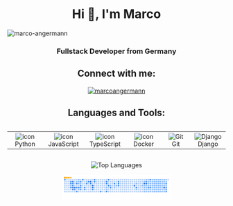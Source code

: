 <h1 align="center">Hi 👋, I'm Marco</h1>
<p align="left"> <img src="https://komarev.com/ghpvc/?username=marcoangermann&label=Profile%20views&color=0e75b6&style=flat" alt="marco-angermann" /> </p>
<h3 align="center">Fullstack Developer from Germany</h3>
<h2 align="center">Connect with me:</h2>
<p align="center">
  <a href="https://www.linkedin.com/in/marco-angermann-7354a230b/" target="blank"><img align="center" src="https://raw.githubusercontent.com/rahuldkjain/github-profile-readme-generator/master/src/images/icons/Social/linked-in-alt.svg" alt="marcoangermann" height="30" width="40" /></a>
</p>
<h2 align="center">Languages and Tools:</h2>
<div style="display: flex; align-items: flex-start; align: center">
<table align="center">
  <tr>
    <td align="center" width="96">
        <img src="https://techstack-generator.vercel.app/python-icon.svg" alt="icon" width="65" height="65" />
      <br>Python
    </td>
    <td align="center" width="96">
        <img src="https://techstack-generator.vercel.app/js-icon.svg" alt="icon" width="65" height="65" />
      <br>JavaScript
    </td>
    <td align="center" width="96">
        <img src="https://techstack-generator.vercel.app/ts-icon.svg" alt="icon" width="65" height="65" />
      <br>TypeScript
    </td>
    <td align="center" width="96">
        <img src="https://techstack-generator.vercel.app/docker-icon.svg" alt="icon" width="65" height="65" />
      <br>Docker
    </td>
    <td align="center" width="96"> 
        <img src="https://assets-v2.lottiefiles.com/a/b35bebee-1151-11ee-93b3-83fe4959bae4/HcOenZMAzm.gif" width="65" height="65" alt="Git" />
      <br>Git
    </td>
    <td align="center" width="96">
        <img src="https://techstack-generator.vercel.app/django-icon.svg" width="65" height="65" alt="Django" />
      <br>Django
 </tr>
</table>
</div>

<p align="center">
  <picture>
    <source media="(prefers-color-scheme: dark)" srcset="https://github-readme-stats.vercel.app/api/top-langs?username=marcoangermann&show_icons=true&theme=dracula&locale=en&layout=compact" />
    <source media="(prefers-color-scheme: light)" srcset="https://github-readme-stats.vercel.app/api/top-langs?username=marcoangermann&show_icons=true&locale=en&layout=compact" />
    <img src="https://github-readme-stats.vercel.app/api/top-langs?username=marcoangermann&show_icons=true&theme=dracula&locale=en&layout=compact" alt="Top Languages" width="50%" />
  </picture>
</p>

<p align="center">
  <picture>
    <source media="(prefers-color-scheme: dark)" srcset="https://github.com/marcoangermann/marcoangermann/blob/main/github-snake-dark.svg" />
    <source media="(prefers-color-scheme: light)" srcset="https://github.com/marcoangermann/marcoangermann/blob/main/github-snake.svg" />
    <img alt="GitHub Snake" src="https://github.com/marcoangermann/marcoangermann/blob/main/ocean.gif" width="50%" />
  </picture>
</p>



